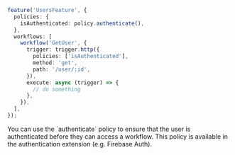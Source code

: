 ```ts
feature('UsersFeature', {
  policies: {
    isAuthenticated: policy.authenticate(),
  },
  workflows: [
    workflow('GetUser', {
      trigger: trigger.http({
        policies: ['isAuthenticated'],
        method: 'get',
        path: '/user/:id',
      }),
      execute: async (trigger) => {
        // do something
      },
    }),
  ],
});
```

<Footer
 gist="174d1a48e710d090ea1fd051dac723f2"
>
You can use the `authenticate` policy to ensure that the user is authenticated before they can access a workflow. This policy is available in the authentication extension (e.g. Firebase Auth).
</Footer>
